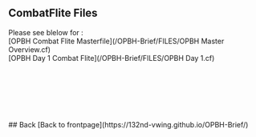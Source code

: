 ## CombatFlite Files


Please see blelow for :
<br>
[OPBH Combat Flite Masterfile](/OPBH-Brief/FILES/OPBH Master Overview.cf)
<br>
[OPBH Day 1 Combat Flite](/OPBH-Brief/FILES/OPBH Day 1.cf)

<br>
<br>
<br>
<br>
<br>
<br>
## Back
[Back to frontpage](https://132nd-vwing.github.io/OPBH-Brief/)